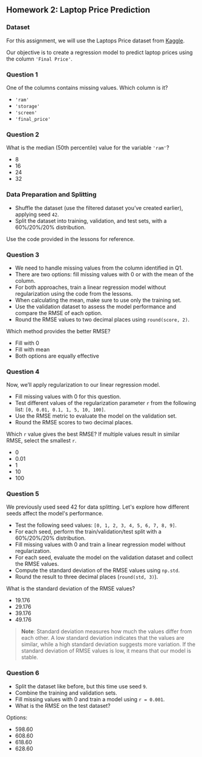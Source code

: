 ## Homework 2: Laptop Price Prediction

### Dataset

For this assignment, we will use the Laptops Price dataset from [Kaggle](https://www.kaggle.com/datasets/juanmerinobermejo/laptops-price-dataset).

Our objective is to create a regression model to predict laptop prices using the column `'Final Price'`.

### Question 1

One of the columns contains missing values. Which column is it?

- `'ram'`
- `'storage'`
- `'screen'`
- `'final_price'`

### Question 2

What is the median (50th percentile) value for the variable `'ram'`?

- 8
- 16
- 24
- 32

### Data Preparation and Splitting

- Shuffle the dataset (use the filtered dataset you’ve created earlier), applying seed `42`.
- Split the dataset into training, validation, and test sets, with a 60%/20%/20% distribution.

Use the code provided in the lessons for reference.

### Question 3

- We need to handle missing values from the column identified in Q1.
- There are two options: fill missing values with 0 or with the mean of the column.
- For both approaches, train a linear regression model without regularization using the code from the lessons.
- When calculating the mean, make sure to use only the training set.
- Use the validation dataset to assess the model performance and compare the RMSE of each option.
- Round the RMSE values to two decimal places using `round(score, 2)`.

Which method provides the better RMSE?

- Fill with 0
- Fill with mean
- Both options are equally effective

### Question 4

Now, we’ll apply regularization to our linear regression model.

- Fill missing values with 0 for this question.
- Test different values of the regularization parameter `r` from the following list: `[0, 0.01, 0.1, 1, 5, 10, 100]`.
- Use the RMSE metric to evaluate the model on the validation set.
- Round the RMSE scores to two decimal places.

Which `r` value gives the best RMSE? If multiple values result in similar RMSE, select the smallest `r`.

- 0
- 0.01
- 1
- 10
- 100

### Question 5

We previously used seed 42 for data splitting. Let's explore how different seeds affect the model's performance.

- Test the following seed values: `[0, 1, 2, 3, 4, 5, 6, 7, 8, 9]`.
- For each seed, perform the train/validation/test split with a 60%/20%/20% distribution.
- Fill missing values with 0 and train a linear regression model without regularization.
- For each seed, evaluate the model on the validation dataset and collect the RMSE values.
- Compute the standard deviation of the RMSE values using `np.std`.
- Round the result to three decimal places (`round(std, 3)`).

What is the standard deviation of the RMSE values?

- 19.176
- 29.176
- 39.176
- 49.176

> **Note**: Standard deviation measures how much the values differ from each other. A low standard deviation indicates that the values are similar, while a high standard deviation suggests more variation. If the standard deviation of RMSE values is low, it means that our model is stable.

### Question 6

- Split the dataset like before, but this time use seed `9`.
- Combine the training and validation sets.
- Fill missing values with 0 and train a model using `r = 0.001`.
- What is the RMSE on the test dataset?

Options:

- 598.60
- 608.60
- 618.60
- 628.60
